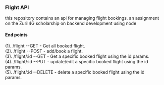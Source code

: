 ### Flight API
this repository contains an api for managing flight bookings.
an assignment on the ZuriI4G scholarship on backend development using node

#### End points

(1). /flight --GET    - Get all booked flight.<br>
(2). /flight --POST    - add/book a flight.<br>
(3). /flight/:id --GET    - Get a specific booked flight using the id params.<br>
(4). /flight/:id --PUT    - update/edit a specific booked flight using the id params.<br>
(5). /flight/:id --DELETE    - delete a specific booked flight using the id params.
